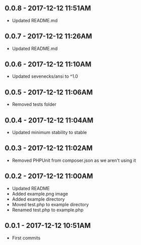 ## 0.0.8 - 2017-12-12 11:51AM

- Updated README.md

## 0.0.7 - 2017-12-12 11:26AM

- Updated README.md

## 0.0.6 - 2017-12-12 11:10AM

- Updated sevenecks/ansi to ^1.0

## 0.0.5 - 2017-12-12 11:06AM

- Removed tests folder

## 0.0.4 - 2017-12-12 11:04AM

- Updated minimum stability to stable

## 0.0.3 - 2017-12-12 11:02AM

- Removed PHPUnit from composer.json as we aren't using it

## 0.0.2 - 2017-12-12 11:00AM

- Updated README
- Added example.png image
- Added example directory
- Moved test.php to example directory
- Renamed test.php to example.php

## 0.0.1 - 2017-12-12 10:51AM

- First commits
